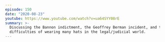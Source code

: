 ```yaml
---
episode: 150
date: "2020-08-23"
youtube: https://www.youtube.com/watch?v=ua64SYY08rE
summary: >-
  Discussing the Bannon indictment, the Geoffrey Berman incident, and the
  difficulties of wearing many hats in the legal/judicial world.
---
```

